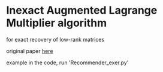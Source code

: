 # Inexact Augmented Lagrange Multiplier algorithm 

for exact recovery of low-rank matrices  

original paper [here](http://yima.csl.illinois.edu/psfile/Lin09-MP.pdf)

example in the code, run 'Recommender_exer.py'
